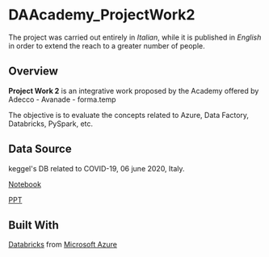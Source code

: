 # DAAcademy_ProjectWork2

The project was carried out entirely in *Italian*, while it is published in *English* in order to extend the reach to a greater number of people.

## Overview

**Project Work 2** is an integrative work proposed by the Academy offered by Adecco - Avanade - forma.temp

The objective is to evaluate the concepts related to Azure, Data Factory, Databricks, PySpark, etc.

## Data Source

keggel's DB related to COVID-19, 06 june 2020, Italy.

[Notebook]()

[PPT](https://docs.google.com/presentation/d/1DBEEsUhVg26hreCYI40QRlUBzVslQayQ/edit?usp=share_link&ouid=110859574582519822393&rtpof=true&sd=true)


## Built With

[Databricks](https://www.databricks.com/) from 
[Microsoft Azure](https://azure.microsoft.com/)
